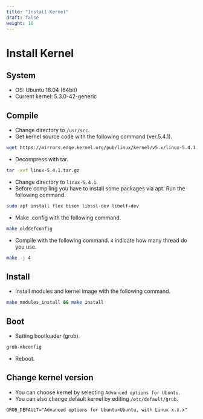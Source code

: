 ```yaml
---
title: "Install Kernel"
draft: false
weight: 10
---
```


# Install Kernel

## System

- OS: Ubuntu 18.04 (64bit)
- Current kernel: 5.3.0-42-generic

## Compile

- Change directory to `/usr/src`.
- Get kernel source code with the following command (ver.5.4.1).

```sh
wget https://mirrors.edge.kernel.org/pub/linux/kernel/v5.x/linux-5.4.1.tar.gz
```

- Decompress with tar.

```sh
tar -xvf linux-5.4.1.tar.gz
```

- Change directory to `linux-5.4.1`.
- Before compiling you have to install some packages via apt. Run the following command.

```sh
sudo apt install flex bison libssl-dev libelf-dev
```

- Make .config with the following command.

```sh
make olddefconfig
```

- Compile with the following command. `4` indicate how many thread do you use.

```sh
make -j 4
```

## Install

- Install modules and kernel image with the following command.

```sh
make modules_install && make install
```

## Boot

- Setting bootloader (grub).

```sh
grub-mkconfig
```

- Reboot.

## Change kernel version

- You can choose kernel by selecting `Advanced options for Ubuntu`.
- You can also change default kernel by editing `/etc/default/grub`.

```text
GRUB_DEFAULT="Advanced options for Ubuntu>Ubuntu, with Linux x.x.x"
```

